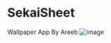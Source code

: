 # SekaiSheet
Wallpaper App By Areeb
![image](https://user-images.githubusercontent.com/56149022/180060419-f43dbde8-6f28-41e8-bc87-d7f7505edc46.png)

